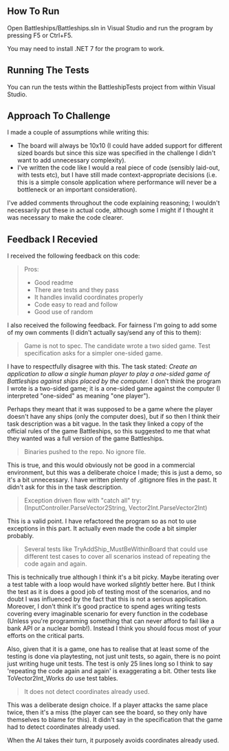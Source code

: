 ## How To Run

Open Battleships/Battleships.sln in Visual Studio and run the program by pressing F5 or Ctrl+F5.

You may need to install .NET 7 for the program to work.

## Running The Tests

You can run the tests within the BattleshipTests project from within Visual Studio.

## Approach To Challenge

I made a couple of assumptions while writing this:

- The board will always be 10x10 (I could have added support for different sized boards but since this size was specified in the challenge I didn't want to add unnecessary complexity).
- I've written the code like I would a real piece of code (sensibly laid-out, with tests etc), but I have still made context-appropriate decisions (i.e. this is a simple console application where performance will never be a bottleneck or an important consideration).

I've added comments throughout the code explaining reasoning; I wouldn't necessarily put these in actual code, although some I might if I thought it was necessary to make the code clearer.

## Feedback I Recevied

I received the following feedback on this code:

>Pros:
>- Good readme
>- There are tests and they pass
>- It handles invalid coordinates properly
>- Code easy to read and follow
>- Good use of random

I also received the following feedback. For fairness I'm going to add some of my own comments (I didn't actually say/send any of this to them):

>Game is not to spec. The candidate wrote a two sided game. Test specification asks for a simpler one-sided game.

I have to respectfully disagree with this. The task stated: _Create an application to allow a single human player to play a one-sided game of Battleships against ships placed by the computer._ I don't think the program I wrote is a two-sided game; it is a one-sided game against the computer (I interpreted "one-sided" as meaning "one player").

Perhaps they meant that it was supposed to be a game where the player doesn't have any ships (only the computer does), but if so then I think their task description was a bit vague. In the task they linked a copy of the official rules of the game Battleships, so this suggested to me that what they wanted was a full version of the game Battleships.

>Binaries pushed to the repo. No ignore file.

This is true, and this would obviously not be good in a commercial environment, but this was a deliberate choice I made; this is just a demo, so it's a bit unnecessary. I have written plenty of .gitignore files in the past. It didn't ask for this in the task description.

>Exception driven flow with "catch all" try: (InputController.ParseVector2String, Vector2Int.ParseVector2Int)

This is a valid point. I have refactored the program so as not to use exceptions in this part. It actually even made the code a bit simpler probably.

>Several tests like TryAddShip_MustBeWithinBoard that could use different test cases to cover all scenarios instead of repeating the code again and again.

This is technically true although I think it's a bit picky. Maybe iterating over a test table with a loop would have worked _slightly_ better here. But I think the test as it is does a good job of testing most of the scenarios, and no doubt I was influenced by the fact that this is not a serious application. Moreover, I don't think it's good practice to spend ages writing tests covering every imaginable scenario for every function in the codebase (Unless you're programming something that can never afford to fail like a bank API or a nuclear bomb!). Instead I think you should focus most of your efforts on the critical parts. 

Also, given that it is a game, one has to realise that at least some of the testing is done via playtesting, not just unit tests, so again, there is no point just writing huge unit tests. The test is only 25 lines long so I think to say 'repeating the code again and again' is exaggerating a bit. Other tests like ToVector2Int_Works do use test tables.

>It does not detect coordinates already used.

This was a deliberate design choice. If a player attacks the same place twice, then it's a miss (the player can see the board, so they only have themselves to blame for this). It didn't say in the specification that the game had to detect coordinates already used.

When the AI takes their turn, it purposely avoids coordinates already used.
